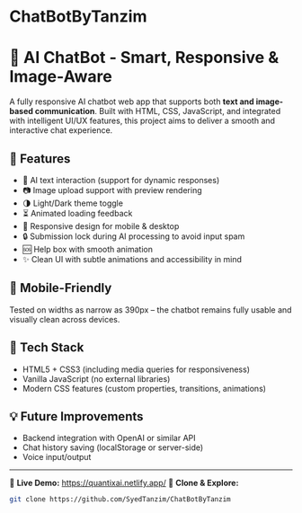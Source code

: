 # ChatBotByTanzim
# 💬 AI ChatBot - Smart, Responsive & Image-Aware

A fully responsive AI chatbot web app that supports both **text and image-based communication**. Built with HTML, CSS, JavaScript, and integrated with intelligent UI/UX features, this project aims to deliver a smooth and interactive chat experience.

## 🚀 Features

- 🧠 AI text interaction (support for dynamic responses)
- 📷 Image upload support with preview rendering
- 🌗 Light/Dark theme toggle
- ⏳ Animated loading feedback
- 🧭 Responsive design for mobile & desktop
- 🔒 Submission lock during AI processing to avoid input spam
- 🆘 Help box with smooth animation
- ✨ Clean UI with subtle animations and accessibility in mind

## 📱 Mobile-Friendly

Tested on widths as narrow as 390px – the chatbot remains fully usable and visually clean across devices.

## 🔧 Tech Stack

- HTML5 + CSS3 (including media queries for responsiveness)
- Vanilla JavaScript (no external libraries)
- Modern CSS features (custom properties, transitions, animations)

## 💡 Future Improvements

- Backend integration with OpenAI or similar API
- Chat history saving (localStorage or server-side)
- Voice input/output

---

🔗 **Live Demo:**  https://quantixai.netlify.app/
📁 **Clone & Explore:**  
```bash
git clone https://github.com/SyedTanzim/ChatBotByTanzim
